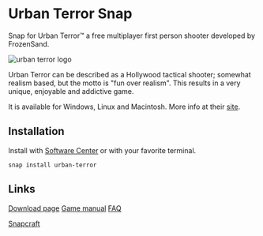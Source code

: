 # Urban Terror Snap

Snap for Urban Terror™ a free multiplayer first person shooter developed by FrozenSand.

![urban terror logo](https://github.com/nubing/urban-terror/images/logo.png)

Urban Terror can be described as a Hollywood tactical shooter; somewhat realism based, but the motto is "fun over realism". This results in a very unique, enjoyable and addictive game.

It is available for Windows, Linux and Macintosh. More info at their [site](https://www.urbanterror.info).

## Installation

Install with [Software Center](snap://urban-terror) or with your favorite terminal.

	snap install urban-terror

## Links

[Download page](https://get.urbanterror.info/)
[Game manual](https://www.urbanterror.info/support/manual/game/)
[FAQ](https://www.urbanterror.info/support/manual/faq/)

[Snapcraft](https://snapcraft.io/urban-terror)

